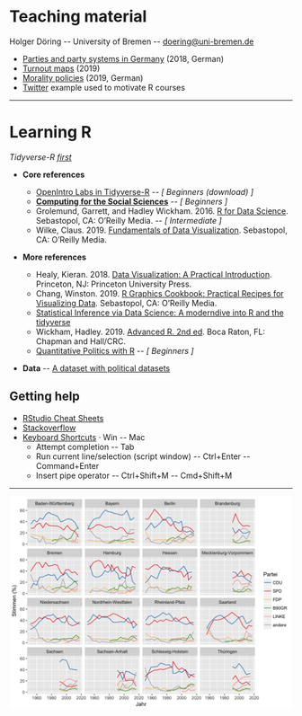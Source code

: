 # Teaching material

Holger Döring -- University of Bremen -- doering@uni-bremen.de

- [Parties and party systems in Germany](2018-parteien-deutschland/) (2018, German)
- [Turnout maps](2019-maps-turnout) (2019)
- [Morality policies](2019-moralpolitik) (2019, German)
- [Twitter](twitter/) example used to motivate R courses

---

# Learning R

_Tidyverse-R [first](http://varianceexplained.org/r/teach-tidyverse/)_

* __Core references__
    + [OpenIntro Labs in Tidyverse-R](https://github.com/OpenIntroStat/oiLabs-tidy)  -- _[ Beginners (download) ]_
    + [__Computing for the Social Sciences__](https://cfss.uchicago.edu/notes/why-visualize-data/) -- _[ Beginners ]_
    + Grolemund, Garrett, and Hadley Wickham. 2016. [R for Data Science](https://r4ds.had.co.nz/). Sebastopol, CA: O’Reilly Media. -- _[ Intermediate ]_
    + Wilke, Claus. 2019. [Fundamentals of Data Visualization](https://serialmentor.com/dataviz/). Sebastopol, CA: O’Reilly Media.
* __More references__
    + Healy, Kieran. 2018. [Data Visualization: A Practical Introduction](https://socviz.co/). Princeton, NJ: Princeton University Press.
    + Chang, Winston. 2019. [R Graphics Cookbook: Practical Recipes for Visualizing Data](https://r-graphics.org). Sebastopol, CA: O’Reilly Media.
    + [Statistical Inference via Data Science: A moderndive into R and the tidyverse](https://moderndive.com/)
    + Wickham, Hadley. 2019. [Advanced R. 2nd ed](http://adv-r.had.co.nz/). Boca Raton, FL: Chapman and Hall/CRC.
    + [Quantitative Politics with R](http://qpolr.com/) -- _[ Beginners ]_

* __Data__ -- [A dataset with political datasets](https://github.com/erikgahner/PolData)

## Getting help

* [RStudio Cheat Sheets](https://www.rstudio.com/resources/cheatsheets/)
* [Stackoverflow](https://stackoverflow.com/questions/tagged/r)
* [Keyboard Shortcuts](https://support.rstudio.com/hc/en-us/articles/200711853-Keyboard-Shortcuts) · Win -- Mac
    + Attempt completion -- Tab
    + Run current line/selection (script window) --	Ctrl+Enter -- Command+Enter
    + Insert pipe operator --	Ctrl+Shift+M 	-- Cmd+Shift+M

---

![Wahlen-in Deutschland](2018-parteien-deutschland/wid-ergebnisse.png)
